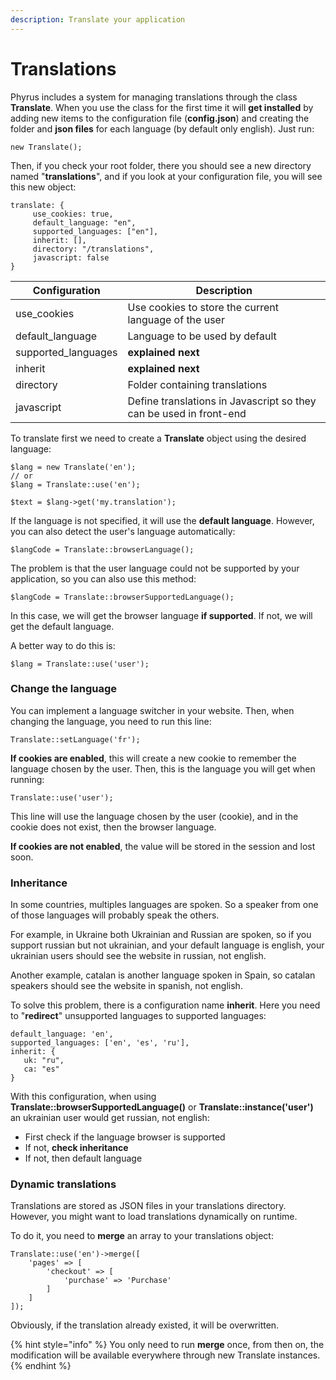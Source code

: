 ```yaml
---
description: Translate your application
---
```


# Translations

Phyrus includes a system for managing translations through the class **Translate**. When you use the class for the first time it will **get installed** by adding new items to the configuration file (**config.json**) and creating the folder and **json files** for each language (by default only english). Just run:

```
new Translate();
```

Then, if you check your root folder, there you should see a new directory named "**translations**", and if you look at your configuration file, you will see this new object:

```
translate: {
     use_cookies: true,
     default_language: "en",
     supported_languages: ["en"],
     inherit: [],
     directory: "/translations",
     javascript: false
}
```

| Configuration        | Description                                                        |
| -------------------- | ------------------------------------------------------------------ |
| use\_cookies         | Use cookies to store the current language of the user              |
| default\_language    | Language to be used by default                                     |
| supported\_languages | **explained next**                                                 |
| inherit              | **explained next**                                                 |
| directory            | Folder containing translations                                     |
| javascript           | Define translations in Javascript so they can be used in front-end |

To translate first we need to create a **Translate** object using the desired language:

```
$lang = new Translate('en');
// or
$lang = Translate::use('en');

$text = $lang->get('my.translation');
```

If the language is not specified, it will use the **default language**. However, you can also detect the user's language automatically:

```
$langCode = Translate::browserLanguage();
```

The problem is that the user language could not be supported by your application, so you can also use this method:

```
$langCode = Translate::browserSupportedLanguage();
```

In this case, we will get the browser language **if supported**. If not, we will get the default language.

A better way to do this is:

```
$lang = Translate::use('user');
```

### Change the language

You can implement a language switcher in your website. Then, when changing the language, you need to run this line:

```
Translate::setLanguage('fr');
```

**If cookies are enabled**, this will create a new cookie to remember the language chosen by the user. Then, this is the language you will get when running:

```
Translate::use('user');
```

This line will use the language chosen by the user (cookie), and in the cookie does not exist, then the browser language.

**If cookies are not enabled**, the value will be stored in the session and lost soon.

### Inheritance

In some countries, multiples languages are spoken. So a speaker from one of those languages will probably speak the others.&#x20;

For example, in Ukraine both Ukrainian and Russian are spoken, so if you support russian but not ukrainian, and your default language is english, your ukrainian users should see the website in russian, not english.

Another example, catalan is another language spoken in Spain, so catalan speakers should see the website in spanish, not english.

To solve this problem, there is a configuration name **inherit**. Here you need to "**redirect**" unsupported languages to supported languages:

```
default_language: 'en',
supported_languages: ['en', 'es', 'ru'],
inherit: {
   uk: "ru",
   ca: "es"
}
```

With this configuration, when using **Translate::browserSupportedLanguage()** or **Translate::instance('user')** an ukrainian user would get russian, not english:

* First check if the language browser is supported
* If not, **check inheritance**
* If not, then default language

### Dynamic translations

Translations are stored as JSON files in your translations directory. However, you might want to load translations dynamically on runtime.

To do it, you need to **merge** an array to your translations object:

```
Translate::use('en')->merge([
    'pages' => [
        'checkout' => [
            'purchase' => 'Purchase'
        ]
    ]
]);
```

Obviously, if the translation already existed, it will be overwritten.

{% hint style="info" %}
You only need to run **merge** once, from then on, the modification will be available everywhere through new Translate instances.
{% endhint %}
